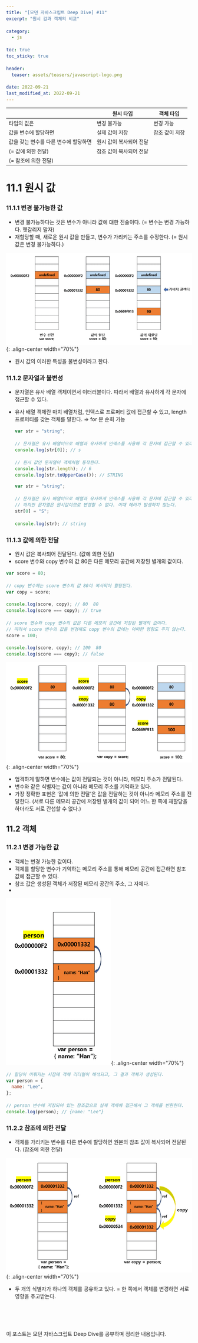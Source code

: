 ```yaml
---
title: "[모던 자바스크립트 Deep Dive] #11"
excerpt: "원시 값과 객체의 비교"

category:
  - js

toc: true
toc_sticky: true

header:
  teaser: assets/teasers/javascript-logo.png

date: 2022-09-21
last_modified_at: 2022-09-21
---
```


|                                       | 원시 타입               | 객체 타입      |
| ------------------------------------- | ----------------------- | -------------- |
| 타입의 값은                           | 변경 불가능             | 변경 가능      |
| 값을 변수에 할당하면                  | 실제 값이 저장          | 참조 값이 저장 |
| 값을 갖는 변수를 다른 변수에 할당하면 | 원시 값이 복사되어 전달 |
| (= 값에 의한 전달)                    | 참조 값이 복사되어 전달 |
| (= 참조에 의한 전달)                  |

# 11.1 원시 값

### 11.1.1 변경 불가능한 값

- 변경 불가능하다는 것은 변수가 아니라 값에 대한 진술이다. (= 변수는 변경 가능하다. 헷갈리지 말자)
- 재할당할 때, 새로운 원시 값을 만들고, 변수가 가리키는 주소를 수정한다. (= 원시값은 변경 불가능하다.)

![Untitled](/assets/images/11-1.png){: .align-center width="70%"}

- 원시 값의 이러한 특성을 불변성이라고 한다.

### 11.1.2 문자열과 불변성

- 문자열은 유사 배열 객체이면서 이터러블이다. 따라서 배열과 유사하게 각 문자에 접근할 수 있다.
- 유사 배열 객체란 마치 배열처럼, 인덱스로 프로퍼티 값에 접근할 수 있고, length 프로퍼티를 갖는 객체를 말한다.
  ⇒ for 문 순회 가능

  ```jsx
  var str = "string";

  // 문자열은 유사 배열이므로 배열과 유사하게 인덱스를 사용해 각 문자에 접근할 수 있다.
  console.log(str[0]); // s

  // 원시 값인 문자열이 객체처럼 동작한다.
  console.log(str.length); // 6
  console.log(str.toUpperCase()); // STRING
  ```

  ```jsx
  var str = "string";

  // 문자열은 유사 배열이므로 배열과 유사하게 인덱스를 사용해 각 문자에 접근할 수 있다.
  // 하지만 문자열은 원시값이므로 변경할 수 없다. 이때 에러가 발생하지 않는다.
  str[0] = "S";

  console.log(str); // string
  ```

### 11.1.3 값에 의한 전달

- 원시 값은 복사되어 전달된다. (값에 의한 전달)
- score 변수와 copy 변수의 값 80은 다른 메모리 공간에 저장된 별개의 값이다.

```jsx
var score = 80;

// copy 변수에는 score 변수의 값 80이 복사되어 할당된다.
var copy = score;

console.log(score, copy); // 80  80
console.log(score === copy); // true

// score 변수와 copy 변수의 값은 다른 메모리 공간에 저장된 별개의 값이다.
// 따라서 score 변수의 값을 변경해도 copy 변수의 값에는 어떠한 영향도 주지 않는다.
score = 100;

console.log(score, copy); // 100  80
console.log(score === copy); // false
```

![Untitled](/assets/images/11-2.png){: .align-center width="70%"}

- 엄격하게 말하면 변수에는 값이 전달되는 것이 아니라, 메모리 주소가 전달된다.
- 변수와 같은 식별자는 값이 아니라 메모리 주소를 기억하고 있다.
- 가장 정확한 표현은 ‘값에 의한 전달’은 값을 전달하는 것이 아니라 메모리 주소를 전달한다. (서로 다른 메모리 공간에 저장된 별개의 값이 되어 어느 한 쪽에 재할당을 하더라도 서로 간섭할 수 없다.)

## 11.2 객체

### 11.2.1 변경 가능한 값

- 객체는 변경 가능한 값이다.
- 객체를 할당한 변수가 기억하는 메모리 주소를 통해 메모리 공간에 접근하면 참조 값에 접근할 수 있다.
- 참조 값은 생성된 객체가 저장된 메모리 공간의 주소, 그 자체다.
-

![Untitled](/assets/images/11-3.png){: .align-center width="70%"}

```jsx
// 할당이 이뤄지는 시점에 객체 리터럴이 해석되고, 그 결과 객체가 생성된다.
var person = {
  name: "Lee",
};

// person 변수에 저장되어 있는 참조값으로 실제 객체에 접근해서 그 객체를 반환한다.
console.log(person); // {name: "Lee"}
```

### 11.2.2 참조에 의한 전달

- 객체를 가리키는 변수를 다른 변수에 할당하면 원본의 참조 값이 복사되어 전달된다. (참조에 의한 전달)

![Untitled](/assets/images/11-4.png){: .align-center width="70%"}

- 두 개의 식별자가 하나의 객체를 공유하고 있다. = 한 쪽에서 객체를 변경하면 서로 영향을 주고받는다.

<br><br><br><br>
이 포스트는 모던 자바스크립트 Deep Dive를 공부하며 정리한 내용입니다.
